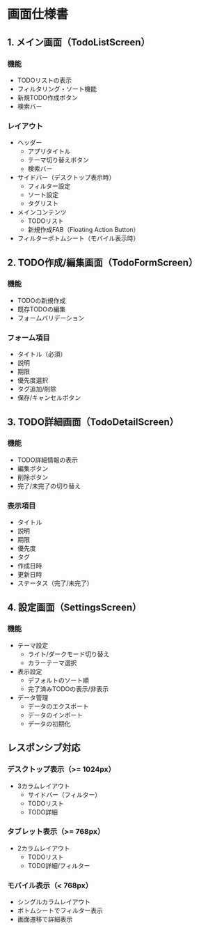 # 画面仕様書

## 1. メイン画面（TodoListScreen）

### 機能
- TODOリストの表示
- フィルタリング・ソート機能
- 新規TODO作成ボタン
- 検索バー

### レイアウト
- ヘッダー
  - アプリタイトル
  - テーマ切り替えボタン
  - 検索バー
- サイドバー（デスクトップ表示時）
  - フィルター設定
  - ソート設定
  - タグリスト
- メインコンテンツ
  - TODOリスト
  - 新規作成FAB（Floating Action Button）
- フィルターボトムシート（モバイル表示時）

## 2. TODO作成/編集画面（TodoFormScreen）

### 機能
- TODOの新規作成
- 既存TODOの編集
- フォームバリデーション

### フォーム項目
- タイトル（必須）
- 説明
- 期限
- 優先度選択
- タグ追加/削除
- 保存/キャンセルボタン

## 3. TODO詳細画面（TodoDetailScreen）

### 機能
- TODO詳細情報の表示
- 編集ボタン
- 削除ボタン
- 完了/未完了の切り替え

### 表示項目
- タイトル
- 説明
- 期限
- 優先度
- タグ
- 作成日時
- 更新日時
- ステータス（完了/未完了）

## 4. 設定画面（SettingsScreen）

### 機能
- テーマ設定
  - ライト/ダークモード切り替え
  - カラーテーマ選択
- 表示設定
  - デフォルトのソート順
  - 完了済みTODOの表示/非表示
- データ管理
  - データのエクスポート
  - データのインポート
  - データの初期化

## レスポンシブ対応

### デスクトップ表示（>= 1024px）
- 3カラムレイアウト
  - サイドバー（フィルター）
  - TODOリスト
  - TODO詳細

### タブレット表示（>= 768px）
- 2カラムレイアウト
  - TODOリスト
  - TODO詳細/フィルター

### モバイル表示（< 768px）
- シングルカラムレイアウト
- ボトムシートでフィルター表示
- 画面遷移で詳細表示 